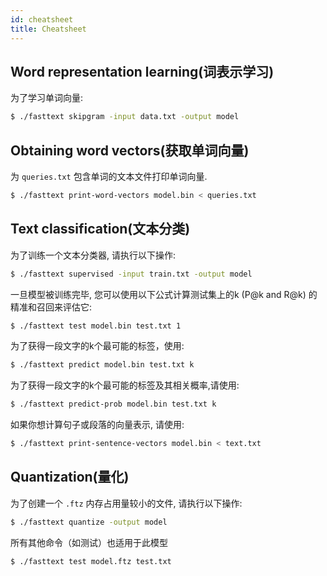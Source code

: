 ```yaml
---
id: cheatsheet
title: Cheatsheet
---
```


## Word representation learning(词表示学习)

为了学习单词向量:

```bash
$ ./fasttext skipgram -input data.txt -output model
```

## Obtaining word vectors(获取单词向量)

为 `queries.txt` 包含单词的文本文件打印单词向量.

```bash
$ ./fasttext print-word-vectors model.bin < queries.txt
```

## Text classification(文本分类)

为了训练一个文本分类器, 请执行以下操作:

```bash
$ ./fasttext supervised -input train.txt -output model
```

一旦模型被训练完毕, 您可以使用以下公式计算测试集上的k (P@k and R@k) 的精准和召回来评估它:

```bash
$ ./fasttext test model.bin test.txt 1
```

为了获得一段文字的k个最可能的标签，使用:

```bash
$ ./fasttext predict model.bin test.txt k
```

为了获得一段文字的k个最可能的标签及其相关概率,请使用:

```bash
$ ./fasttext predict-prob model.bin test.txt k
```

如果你想计算句子或段落的向量表示, 请使用:

```bash
$ ./fasttext print-sentence-vectors model.bin < text.txt
```

## Quantization(量化)

为了创建一个 `.ftz` 内存占用量较小的文件, 请执行以下操作:

```bash
$ ./fasttext quantize -output model
```

所有其他命令（如测试）也适用于此模型

```bash
$ ./fasttext test model.ftz test.txt
```

